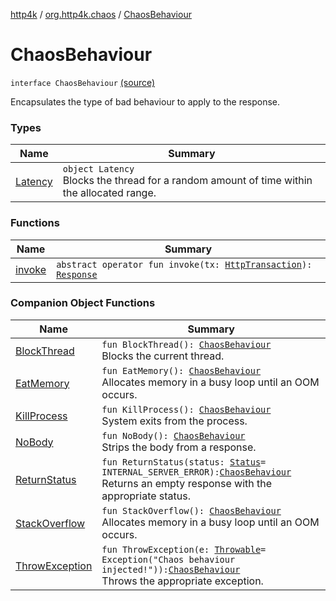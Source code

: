 [http4k](../../index.md) / [org.http4k.chaos](../index.md) / [ChaosBehaviour](./index.md)

# ChaosBehaviour

`interface ChaosBehaviour` [(source)](https://github.com/http4k/http4k/blob/master/http4k-testing-chaos/src/main/kotlin/org/http4k/chaos/ChaosBehaviour.kt#L20)

Encapsulates the type of bad behaviour to apply to the response.

### Types

| Name | Summary |
|---|---|
| [Latency](-latency/index.md) | `object Latency`<br>Blocks the thread for a random amount of time within the allocated range. |

### Functions

| Name | Summary |
|---|---|
| [invoke](invoke.md) | `abstract operator fun invoke(tx: `[`HttpTransaction`](../../org.http4k.core/-http-transaction/index.md)`): `[`Response`](../../org.http4k.core/-response/index.md) |

### Companion Object Functions

| Name | Summary |
|---|---|
| [BlockThread](-block-thread.md) | `fun BlockThread(): `[`ChaosBehaviour`](./index.md)<br>Blocks the current thread. |
| [EatMemory](-eat-memory.md) | `fun EatMemory(): `[`ChaosBehaviour`](./index.md)<br>Allocates memory in a busy loop until an OOM occurs. |
| [KillProcess](-kill-process.md) | `fun KillProcess(): `[`ChaosBehaviour`](./index.md)<br>System exits from the process. |
| [NoBody](-no-body.md) | `fun NoBody(): `[`ChaosBehaviour`](./index.md)<br>Strips the body from a response. |
| [ReturnStatus](-return-status.md) | `fun ReturnStatus(status: `[`Status`](../../org.http4k.core/-status/index.md)` = INTERNAL_SERVER_ERROR): `[`ChaosBehaviour`](./index.md)<br>Returns an empty response with the appropriate status. |
| [StackOverflow](-stack-overflow.md) | `fun StackOverflow(): `[`ChaosBehaviour`](./index.md)<br>Allocates memory in a busy loop until an OOM occurs. |
| [ThrowException](-throw-exception.md) | `fun ThrowException(e: `[`Throwable`](https://kotlinlang.org/api/latest/jvm/stdlib/kotlin/-throwable/index.html)` = Exception("Chaos behaviour injected!")): `[`ChaosBehaviour`](./index.md)<br>Throws the appropriate exception. |
